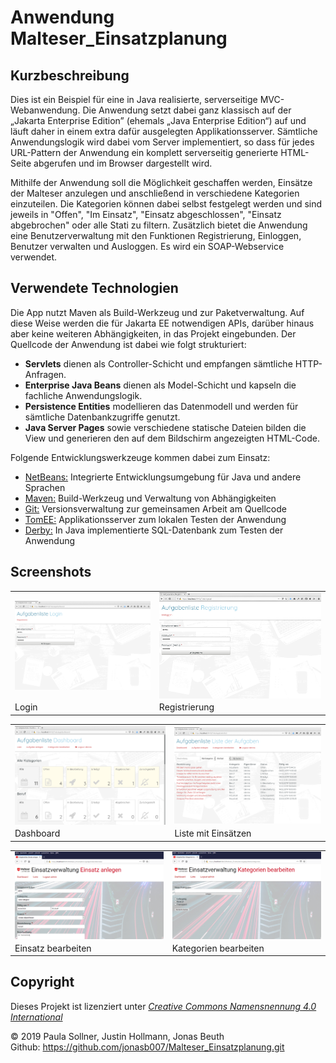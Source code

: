﻿Anwendung Malteser_Einsatzplanung
=========================

Kurzbeschreibung
----------------

Dies ist ein Beispiel für eine in Java realisierte, serverseitige MVC-Webanwendung.
Die Anwendung setzt dabei ganz klassisch auf der „Jakarta Enterprise Edition”
(ehemals „Java Enterprise Edition“) auf und läuft daher in einem extra dafür
ausgelegten Applikationsserver. Sämtliche Anwendungslogik wird dabei vom Server
implementiert, so dass für jedes URL-Pattern der Anwendung ein komplett serverseitig
generierte HTML-Seite abgerufen und im Browser dargestellt wird.

Mithilfe der Anwendung soll die Möglichkeit geschaffen werden, Einsätze der Malteser anzulegen
und anschließend in verschiedene Kategorien einzuteilen. Die Kategorien können dabei selbst festgelegt
werden und sind jeweils in "Offen", "Im Einsatz", "Einsatz abgeschlossen", "Einsatz abgebrochen" oder
alle Stati zu filtern. Zusätzlich bietet die Anwendung eine Benutzerverwaltung mit den Funktionen
Registrierung, Einloggen, Benutzer verwalten und Ausloggen. Es wird ein SOAP-Webservice verwendet.

Verwendete Technologien
-----------------------

Die App nutzt Maven als Build-Werkzeug und zur Paketverwaltung. Auf diese Weise
werden die für Jakarta EE notwendigen APIs, darüber hinaus aber keine weiteren
Abhängigkeiten, in das Projekt eingebunden. Der Quellcode der Anwendung ist dabei
wie folgt strukturiert:

 * **Servlets** dienen als Controller-Schicht und empfangen sämtliche HTTP-Anfragen.
 * **Enterprise Java Beans** dienen als Model-Schicht und kapseln die fachliche Anwendungslogik.
 * **Persistence Entities** modellieren das Datenmodell und werden für sämtliche Datenbankzugriffe genutzt.
 * **Java Server Pages** sowie verschiedene statische Dateien bilden die View und generieren den
   auf dem Bildschirm angezeigten HTML-Code.

Folgende Entwicklungswerkzeuge kommen dabei zum Einsatz:

 * [NetBeans:](https://netbeans.apache.org/) Integrierte Entwicklungsumgebung für Java und andere Sprachen
 * [Maven:](https://maven.apache.org/) Build-Werkzeug und Verwaltung von Abhängigkeiten
 * [Git:](https://git-scm.com/") Versionsverwaltung zur gemeinsamen Arbeit am Quellcode
 * [TomEE:](https://tomee.apache.org/) Applikationsserver zum lokalen Testen der Anwendung
 * [Derby:](https://db.apache.org/derby/) In Java implementierte SQL-Datenbank zum Testen der Anwendung

Screenshots
-----------

<table style="max-width: 100%;">
    <tr>
        <td>
            <a href="screenshot1.PNG">
                <img src="screenshot1.png" style="display: block; width: 100%;" />
            </a>
        </td>
        <td>
            <a href="screenshot2.PNG">
                <img src="screenshot2.png" style="display: block; width: 100%;" />
            </a>
        </td>
    </tr>
    <tr>
        <td>
            Login
        </td>
        <td>
            Registrierung
        </td>
    </tr>
</table>

<table style="max-width: 100%;">
    <tr>
        <td>
            <a href="screenshot3.PNG">
                <img src="screenshot3.png" style="display: block; width: 100%;" />
            </a>
        </td>
        <td>
            <a href="screenshot4.PNG">
                <img src="screenshot4.png" style="display: block; width: 100%;" />
            </a>
        </td>
    </tr>
    <tr>
        <td>
            Dashboard
        </td>
        <td>
            Liste mit Einsätzen
        </td>
    </tr>
</table>

<table style="max-width: 100%;">
    <tr>
        <td>
            <a href="screenshot5.PNG">
                <img src="screenshot5.PNG" style="display: block; width: 100%;" />
            </a>
        </td>
        <td>
            <a href="screenshot6.PNG">
                <img src="screenshot6.PNG" style="display: block; width: 100%;" />
            </a>
        </td>
    </tr>
    <tr>
        <td>
            Einsatz bearbeiten
        </td>
        <td>
            Kategorien bearbeiten
        </td>
    </tr>
</table>

Copyright
---------

Dieses Projekt ist lizenziert unter
[_Creative Commons Namensnennung 4.0 International_](http://creativecommons.org/licenses/by/4.0/)

© 2019 Paula Sollner, Justin Hollmann, Jonas Beuth <br/>
Github: https://github.com/jonasb007/Malteser_Einsatzplanung.git <br/>

